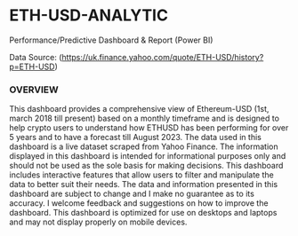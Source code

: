 # ETH-USD-ANALYTIC 
Performance/Predictive Dashboard & Report
(Power BI)

Data Source: (https://uk.finance.yahoo.com/quote/ETH-USD/history?p=ETH-USD)

### OVERVIEW

This dashboard provides a comprehensive view of Ethereum-USD (1st, march 2018 till present) based on a monthly timeframe and is 
designed to help crypto users to understand how ETHUSD has been performing for over 5 years and to have a forecast till August 2023. 
The data used in this dashboard is a live dataset scraped from Yahoo Finance. The information displayed in this dashboard is intended 
for informational purposes only and should not be used as the sole basis for making decisions.
This dashboard includes interactive features that allow users to filter and manipulate the data to better suit their needs.
The data and information presented in this dashboard are subject to change and I make no guarantee as to its accuracy.
I welcome feedback and suggestions on how to improve the dashboard. This dashboard is optimized for use on desktops and laptops 
and may not display properly on mobile devices.
